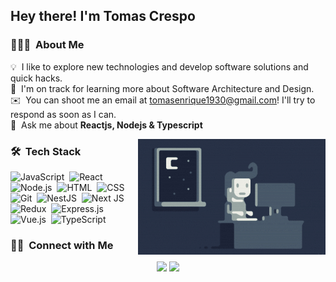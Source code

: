 <h2>Hey there! I'm Tomas Crespo</h2>

### 👨🏻‍💻 &nbsp;About Me

💡 &nbsp;I like to explore new technologies and develop software solutions and quick hacks.\
🌱 &nbsp;I'm on track for learning more about Software Architecture and Design.\
✉️ &nbsp;You can shoot me an email at tomasenrique1930@gmail.com! I'll try to respond as soon as I can.\
💬 &nbsp;Ask me about **Reactjs, Nodejs & Typescript**

<img alt="Night Coding" src="https://raw.githubusercontent.com/AVS1508/AVS1508/master/assets/Night-Coding.gif" align="right"/>

### 🛠 &nbsp;Tech Stack

![JavaScript](https://img.shields.io/badge/-JavaScript-05122A?style=flat&logo=javascript)&nbsp;
![React](https://img.shields.io/badge/-React-05122A?style=flat&logo=react)&nbsp;
![Node.js](https://img.shields.io/badge/-Node.js-05122A?style=flat&logo=node.js)&nbsp;
![HTML](https://img.shields.io/badge/-HTML-05122A?style=flat&logo=HTML5)&nbsp;
![CSS](https://img.shields.io/badge/-CSS-05122A?style=flat&logo=CSS3&logoColor=1572B6)&nbsp;
![Git](https://img.shields.io/badge/-Git-05122A?style=flat&logo=git)&nbsp;
![NestJS](https://img.shields.io/badge/nestjs-%23E0234E.svg?style=flat&logo=nestjs&logoColor=white)&nbsp;
![Next JS](https://img.shields.io/badge/Next-black?style=flat&logo=next.js&logoColor=white)&nbsp;
![Redux](https://img.shields.io/badge/redux-%23593d88.svg?style=flat&logo=redux&logoColor=white)&nbsp;
![Express.js](https://img.shields.io/badge/express.js-%23404d59.svg?style=flat&logo=express&logoColor=%2361DAFB)&nbsp;
![Vue.js](https://img.shields.io/badge/vuejs-%2335495e.svg?style=flat&logo=vuedotjs&logoColor=%234FC08D)&nbsp;
![TypeScript](https://img.shields.io/badge/typescript-%23007ACC.svg?style=flat&logo=typescript&logoColor=white)&nbsp;

### 🤝🏻 &nbsp;Connect with Me
<p align="center">
<a href="https://www.linkedin.com/in/tomas-enrique-crespo-de-leon/"><img src="https://img.shields.io/badge/-Tomas%20crespo-0077B5?style=flat&logo=Linkedin&logoColor=white"/></a>
<a href="mailto:tomasenrique1930@gmail.com"><img src="https://img.shields.io/badge/-tomasenrique1930@gmail.com-D14836?style=flat&logo=Gmail&logoColor=white"/></a>
</p>
